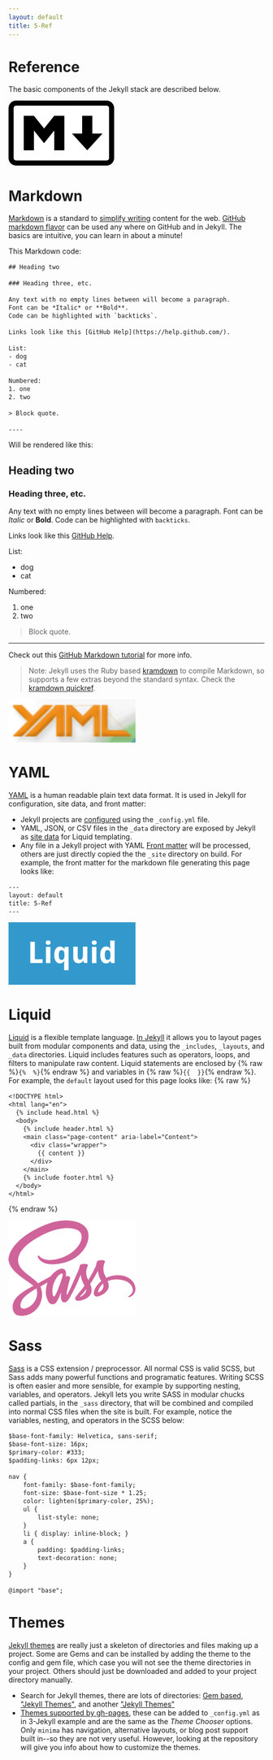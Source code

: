 ```yaml
---
layout: default
title: 5-Ref
---
```


# Reference 

The basic components of the Jekyll stack are described below.

![markdown icon](images/markdown.png) 

# Markdown

[Markdown](https://daringfireball.net/projects/markdown/) is a standard to [simplify writing](https://evanwill.github.io/_drafts/notes/writing-markdown.html) content for the web. 
[GitHub markdown flavor](https://help.github.com/articles/basic-writing-and-formatting-syntax/) can be used any where on GitHub and in Jekyll.
The basics are intuitive, you can learn in about a minute!

This Markdown code:

```
## Heading two

### Heading three, etc.

Any text with no empty lines between will become a paragraph.
Font can be *Italic* or **Bold**.
Code can be highlighted with `backticks`.

Links look like this [GitHub Help](https://help.github.com/).

List:
- dog
- cat

Numbered:
1. one
2. two 

> Block quote.

----
```

Will be rendered like this:

## Heading two

### Heading three, etc.

Any text with no empty lines between will become a paragraph.
Font can be *Italic* or **Bold**.
Code can be highlighted with `backticks`.

Links look like this [GitHub Help](https://help.github.com/).

List:
- dog
- cat

Numbered:
1. one
2. two 

> Block quote.

----

Check out this [GitHub Markdown tutorial](https://guides.github.com/features/mastering-markdown/) for more info.

> Note: Jekyll uses the Ruby based [kramdown](https://kramdown.gettalong.org/) to compile Markdown, so supports a few extras beyond the standard syntax. Check the [kramdown quickref](https://kramdown.gettalong.org/quickref.html).

![yaml icon](images/yaml-icon.png) 

# YAML

[YAML](http://www.yaml.org/) is a human readable plain text data format.
It is used in Jekyll for configuration, site data, and front matter:

- Jekyll projects are [configured](https://jekyllrb.com/docs/configuration/) using the `_config.yml` file.
- YAML, JSON, or CSV files in the `_data` directory are exposed by Jekyll as [site data](https://jekyllrb.com/docs/datafiles/) for Liquid templating.
- Any file in a Jekyll project with YAML [Front matter](https://jekyllrb.com/docs/frontmatter/) will be processed, others are just directly copied the the `_site` directory on build.
For example, the front matter for the markdown file generating this page looks like:
```
---
layout: default
title: 5-Ref
---
```

![liquid icon](images/liquid-icon.png) 

# Liquid

[Liquid](http://shopify.github.io/liquid/) is a flexible template language.
[In Jekyll](https://jekyllrb.com/docs/templates/) it allows you to layout pages built from modular components and data, using the `_includes`, `_layouts`, and `_data` directories.
Liquid includes features such as operators, loops, and filters to manipulate raw content. 
Liquid statements are enclosed by {% raw %}`{%  %}`{% endraw %} and variables in {% raw %}`{{  }}`{% endraw %}.
For example, the `default` layout used for this page looks like:
{% raw %}
```
<!DOCTYPE html>
<html lang="en">
  {% include head.html %}
  <body>
    {% include header.html %}
    <main class="page-content" aria-label="Content">
      <div class="wrapper">
        {{ content }}
      </div>
    </main>
    {% include footer.html %}
  </body>
</html>
```
{% endraw %}

![sass icon](images/sass-icon.png)

# Sass  

[Sass](http://sass-lang.com/) is a CSS extension / preprocessor. 
All normal CSS is valid SCSS, but Sass adds many powerful functions and programatic features. 
Writing SCSS is often easier and more sensible, for example by supporting nesting, variables, and operators. 
Jekyll lets you write SASS in modular chucks called partials, in the `_sass` directory, that will be combined and compiled into normal CSS files when the site is built.
For example, notice the variables, nesting, and operators in the SCSS below:

```
$base-font-family: Helvetica, sans-serif;
$base-font-size: 16px;
$primary-color: #333;
$padding-links: 6px 12px;

nav {
    font-family: $base-font-family;
    font-size: $base-font-size * 1.25;
    color: lighten($primary-color, 25%);
    ul {
        list-style: none;
    }
    li { display: inline-block; }
    a {
        padding: $padding-links;
        text-decoration: none;
    }
}

@import "base";
```

# Themes

[Jekyll themes](https://jekyllrb.com/docs/themes/) are really just a skeleton of directories and files making up a project. 
Some are Gems and can be installed by adding the theme to the config and gem file, which case you will not see the theme directories in your project. 
Others should just be downloaded and added to your project directory manually.
- Search for Jekyll themes, there are lots of directories: [Gem based](https://rubygems.org/search?utf8=%E2%9C%93&query=jekyll-theme), ["Jekyll Themes"](http://themes.jekyllrc.org/), and another ["Jekyll Themes"](http://jekyllthemes.org/)
- [Themes supported by gh-pages](https://pages.github.com/themes/), these can be added to `_config.yml` as in 3-Jekyll example and are the same as the *Theme Chooser* options. Only `minima` has navigation, alternative layouts, or blog post support built in--so they are not very useful. However, looking at the repository will give you info about how to customize the themes.
